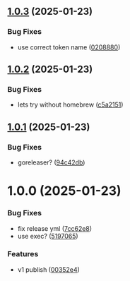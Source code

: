 ## [1.0.3](https://github.com/hadlow/go-publish/compare/v1.0.2...v1.0.3) (2025-01-23)


### Bug Fixes

* use correct token name ([0208880](https://github.com/hadlow/go-publish/commit/02088802d335282868289d07c819200c1399c831))

## [1.0.2](https://github.com/hadlow/go-publish/compare/v1.0.1...v1.0.2) (2025-01-23)


### Bug Fixes

* lets try without homebrew ([c5a2151](https://github.com/hadlow/go-publish/commit/c5a2151791e6b20b79044964ce3bee6d563eadff))

## [1.0.1](https://github.com/hadlow/go-publish/compare/v1.0.0...v1.0.1) (2025-01-23)


### Bug Fixes

* goreleaser? ([94c42db](https://github.com/hadlow/go-publish/commit/94c42db74eead8ebf0b0599bfa34e3ca4a3cbeb5))

# 1.0.0 (2025-01-23)


### Bug Fixes

* fix release yml ([7cc62e8](https://github.com/hadlow/go-publish/commit/7cc62e806fe8e85dc17b05a99c0f0f7ba9a55f81))
* use exec? ([5197065](https://github.com/hadlow/go-publish/commit/519706547fbc12cee4423168e4d97d25a23b6268))


### Features

* v1 publish ([00352e4](https://github.com/hadlow/go-publish/commit/00352e40deb85a967de96117d1c9a45c1e6ac9d9))
